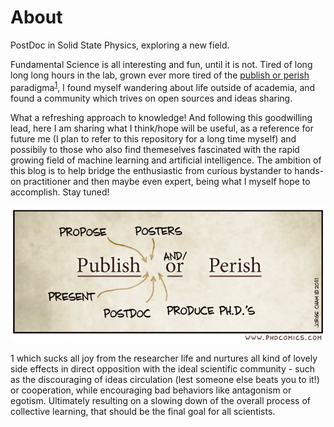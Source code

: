 # About

PostDoc in Solid State Physics, exploring a new field. 

Fundamental Science is all interesting and fun, until it is not. Tired of long long long hours in the lab, grown ever more tired of the [publish or perish](https://royalsocietypublishing.org/doi/full/10.1098/rsos.171511) paradigma<sup>[1](#myfootnote1)</sup>, I found myself wandering about life outside of academia, and found a community which trives on open sources and ideas sharing.

What a refreshing approach to knowledge! And following this goodwilling lead, here I am sharing what I think/hope will be useful, as a reference for future me (I plan to refer to this repository for a long time myself) and possibily to those who also find themeselves fascinated with the rapid growing field of machine learning and artificial intelligence. 
The ambition of this blog is to help bridge the enthusiastic from curious bystander to hands-on practitioner and then maybe even expert, being what I myself hope to accomplish. Stay tuned!


 <img src="images/publishANDORperish.gif"  width="1000"/>


<a name="myfootnote1">1</a>  which sucks all joy from the researcher life and nurtures all kind of lovely side effects in direct opposition with the ideal scientific community - such as the discouraging of ideas circulation (lest someone else beats you to it!) or cooperation, while encouraging bad behaviors like antagonism or egotism. Ultimately resulting on a slowing down of the overall process of collective learning, that should be the final goal for all scientists. 
